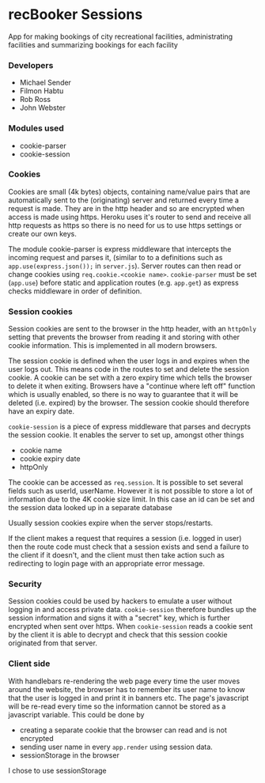 # recBooker Sessions

App for making bookings of city recreational facilities, administrating facilities and summarizing bookings for each facility

### Developers

* Michael Sender
* Filmon Habtu
* Rob Ross
* John Webster

### Modules used

* cookie-parser
* cookie-session

### Cookies

Cookies are small (4k bytes) objects, containing name/value pairs that are automatically sent to the (originating) server and returned every time a request is made. They are in the http header and so are encrypted when access is made using https. Heroku uses it's router to send and receive all http requests as https so there is no need for us to use https settings or create our own keys.

The module cookie-parser is express middleware that intercepts the incoming request and parses it, (similar to to a definitions such as `app.use(express.json());` in `server.js`). Server routes can then read or change cookies using `req.cookie.<cookie name>`. `cookie-parser` must be set (`app.use`) before static and application routes (e.g. `app.get`) as express checks middleware in order of definition.

### Session cookies

Session cookies are sent to the browser in the http header, with an `httpOnly` setting that prevents the browser from reading it and storing with other cookie information. This is implemented in all modern browsers.

The session cookie is defined when the user logs in and expires when the user logs out. This means code in the routes to set and delete the session cookie. A cookie can be set with a zero expiry time which tells the browser to delete it when exiting. Browsers have a "continue where left off" function which is usually enabled, so there is no way to guarantee that it will be deleted (i.e. expired) by the browser. The session cookie should therefore have an expiry date.

`cookie-session` is a piece of express middleware that parses and decrypts the session cookie. It enables the server to set up, amongst other things
* cookie name
* cookie expiry date
* httpOnly

The cookie can be accessed as `req.session`. It is possible to set several fields such as userId, userName. However it is not possible to store a lot of information due to the 4K cookie size limit. In this case an id can be set and the session data looked up in a separate database

Usually session cookies expire when the server stops/restarts.

If the client makes a request that requires a session (i.e. logged in user) then the route code must check that a session exists and send a failure to the client if it doesn't, and the client must then take action such as redirecting to login page with an appropriate error message.

### Security

Session cookies could be used by hackers to emulate a user without logging in and access private data. `cookie-session` therefore bundles up the session information and signs it with a "secret" key, which is further encrypted when sent over https. When `cookie-session` reads a cookie sent by the client it is able to decrypt and check that this session cookie originated from that server.

### Client side

With handlebars re-rendering the web page every time the user moves around the website, the browser has to remember its user name to know that the user is logged in and print it in banners etc. The page's javascript will be re-read every time so the information cannot be stored as a javascript variable. This could be done by
* creating a separate cookie that the browser can read and is not encrypted
* sending user name in every `app.render` using session data.
* sessionStorage in the browser

I chose to use sessionStorage
